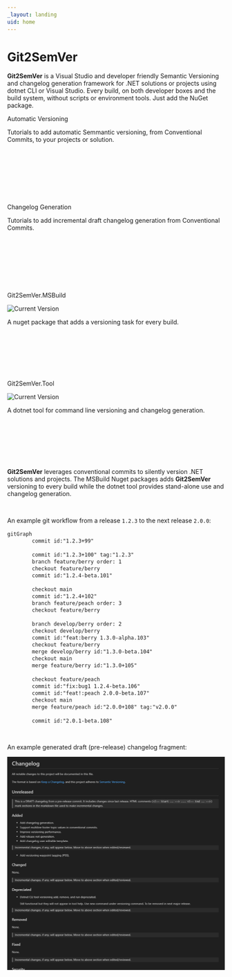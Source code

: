 ```yaml
---
_layout: landing
uid: home
---
```


<style>

.featureTitle {
  font-size:1.2em;
  font-weight:bold;
}

.iconcolumn {
  width:10%;
  text-align:center;
}

.featureBody {
  font-size:1.0em;
}

.featureBodyLeftAlign {
  font-size:1.0em;
  text-align:left;
}

table, tr {
  border:none !important;
}

td {
  border:none !important;
  width:300px;
}

a 
{
  text-decoration: none; 
}
</style>

# Git2SemVer

**Git2SemVer** is a Visual Studio and developer friendly <a href="https://semver.org">Semantic Versioning</a> and changelog generation framework for .NET solutions or projects using dotnet CLI or Visual Studio.
Every build, on both developer boxes and the build system, without scripts or environment tools. Just add the NuGet package.


<div class="container-fluid mb-4">
    <div class="row row-cols-xs-2 row-cols-md-2 row-cols-lg-4 g-4">
        <div class="col">
            <div class="card" style="min-height: 190px; min-width: 220px">
                <div class="card-body" >
                    <p class="fw-semibold"><a href="/articles/Versioning/VersioningLanding.html">Automatic Versioning</a></p>
                    <p>Tutorials to add automatic Semmantic versioning, from <a href="https://www.conventionalcommits.org/en/v1.0.0/">Conventional Commits</a>, to your projects or solution.</p>
                </div>
            </div>
        </div>
        <div class="col">
            <div class="card" style="min-height: 190px; min-width: 220px" >
                <div class="card-body">
                    <p class="fw-semibold"><a href="/articles/ChangelogGen/ChangelogGenerationLanding.html">Changelog Generation</a></p>
                    <p>Tutorials to add incremental draft changelog generation from <a href="https://www.conventionalcommits.org/en/v1.0.0/">Conventional Commits</a>.</p>
                </div>
            </div>
        </div>
        <div class="col">
            <div class="card" style="min-height: 190px; min-width: 220px">
                <div class="card-body">
                    <p class="fw-semibold"><a href="/articles/MSBuildTask/MSBuildTaskIntro.html">Git2SemVer.MSBuild</a></p>
                    <p><a href="https://www.nuget.org/packages/NoeticTools.Git2SemVer.MSBuild"><img src="https://img.shields.io/nuget/v/NoeticTools.Git2SemVer.MSBuild?label=Git2SemVer.MSBuild" alt="Current Version"></a></p>
                    <p>A nuget package that adds a versioning task for every build.</p>
                </div>
            </div>
        </div>
        <div class="col">
            <div class="card" style="min-height: 190px; min-width: 220px">
                <div class="card-body">
                    <p class="fw-semibold"><a href="/articles/DotnetTool/Git2SemVer.Tool.html">Git2SemVer.Tool</a></p>
                    <p><a href="https://www.nuget.org/packages/NoeticTools.Git2SemVer.Tool"><img src="https://img.shields.io/nuget/v/NoeticTools.Git2SemVer.Tool?label=Git2SemVer.Tool" alt="Current Version"></a></p>
                    <p>A dotnet tool for command line versioning and changelog generation.</p>
                </div>
            </div>
        </div>
    </div>
</div>

**Git2SemVer** leverages [conventional commits](https://www.conventionalcommits.org/en/v1.0.0/) to silently version .NET solutions and projects.
The MSBuild Nuget packages adds **Git2SemVer** versioning to every build while the dotnet tool provides stand-alone use and changelog generation.

<br/>

An example git workflow from a release `1.2.3` to the next release `2.0.0`:

```mermaid
gitGraph
        commit id:"1.2.3+99"
        
        commit id:"1.2.3+100" tag:"1.2.3"
        branch feature/berry order: 1
        checkout feature/berry
        commit id:"1.2.4-beta.101"

        checkout main
        commit id:"1.2.4+102"
        branch feature/peach order: 3
        checkout feature/berry

        branch develop/berry order: 2
        checkout develop/berry
        commit id:"feat:berry 1.3.0-alpha.103"
        checkout feature/berry
        merge develop/berry id:"1.3.0-beta.104"
        checkout main
        merge feature/berry id:"1.3.0+105"

        checkout feature/peach
        commit id:"fix:bug1 1.2.4-beta.106"
        commit id:"feat!:peach 2.0.0-beta.107"
        checkout main
        merge feature/peach id:"2.0.0+108" tag:"v2.0.0"

        commit id:"2.0.1-beta.108"
```
<br/>

An example generated draft (pre-release) changelog fragment:

![](Images/draft_changelog_fragment.png)
